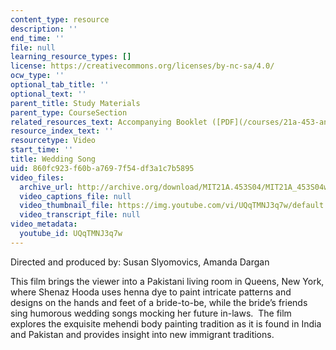 ```yaml
---
content_type: resource
description: ''
end_time: ''
file: null
learning_resource_types: []
license: https://creativecommons.org/licenses/by-nc-sa/4.0/
ocw_type: ''
optional_tab_title: ''
optional_text: ''
parent_title: Study Materials
parent_type: CourseSection
related_resources_text: Accompanying Booklet ([PDF](/courses/21a-453-anthropology-of-the-middle-east-spring-2004/resources/weddingsong-1))
resource_index_text: ''
resourcetype: Video
start_time: ''
title: Wedding Song
uid: 860fc923-f60b-a769-7f54-df3a1c7b5895
video_files:
  archive_url: http://archive.org/download/MIT21A.453S04/MIT21A_453S04wedding_song_300k.mp4
  video_captions_file: null
  video_thumbnail_file: https://img.youtube.com/vi/UQqTMNJ3q7w/default.jpg
  video_transcript_file: null
video_metadata:
  youtube_id: UQqTMNJ3q7w
---
```


Directed and produced by: Susan Slyomovics, Amanda Dargan

This film brings the viewer into a Pakistani living room in Queens, New York, where Shenaz Hooda uses henna dye to paint intricate patterns and designs on the hands and feet of a bride-to-be, while the bride’s friends sing humorous wedding songs mocking her future in-laws.  The film explores the exquisite mehendi body painting tradition as it is found in India and Pakistan and provides insight into new immigrant traditions.

